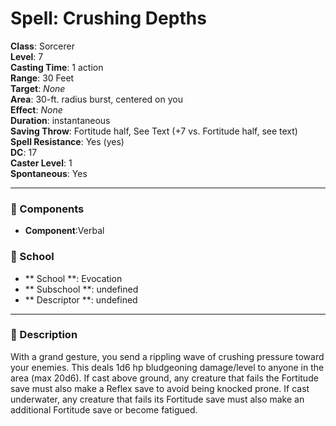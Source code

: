 
# Spell: Crushing Depths
**Class**: Sorcerer  
**Level**: 7  
**Casting Time**: 1 action  
**Range**: 30 Feet  
**Target**: _None_  
**Area**: 30-ft. radius burst, centered on you  
**Effect**: _None_  
**Duration**: instantaneous  
**Saving Throw**: Fortitude half, See Text (+7 vs. Fortitude half, see text)  
**Spell Resistance**: Yes (yes)  
**DC**: 17  
**Caster Level**: 1  
**Spontaneous**: Yes

---

### 🔮 Components
- **Component**:Verbal

### 🏫 School
- ** School **: Evocation
- ** Subschool **: undefined
- ** Descriptor **: undefined
---

### 📜 Description
With a grand gesture, you send a rippling wave of crushing pressure toward your enemies. This deals 1d6 hp bludgeoning damage/level to anyone in the area (max 20d6). If cast above ground, any creature that fails the Fortitude save must also make a Reflex save to avoid being knocked prone. If cast underwater, any creature that fails its Fortitude save must also make an additional Fortitude save or become fatigued.
